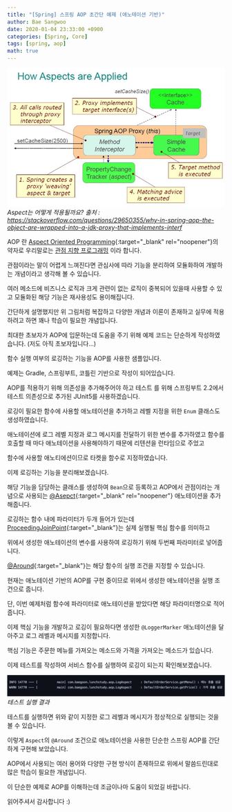 ```yaml
---
title: "[Spring] 스프링 AOP 초간단 예제 (애노테이션 기반)"
author: Bae Sangwoo
date: 2020-01-04 23:33:00 +0900
categories: [Spring, Core]
tags: [spring, aop]
math: true
---
```


![](/assets/img/posts/2020-01-02-spring-core-aop/aop-img.jpg)
*Aspect는 어떻게 적용될까요? 출처 : https://stackoverflow.com/questions/29650355/why-in-spring-aop-the-object-are-wrapped-into-a-jdk-proxy-that-implements-interf*

AOP 란 [Aspect Oriented Programming](https://flowframework.readthedocs.io/en/stable/TheDefinitiveGuide/PartIII/AspectOrientedProgramming.html){:target="_blank" rel="noopener"}의 약자로 우리말로는 [관점 지향 프로그래밍](https://ko.wikipedia.org/wiki/%EA%B4%80%EC%A0%90_%EC%A7%80%ED%96%A5_%ED%94%84%EB%A1%9C%EA%B7%B8%EB%9E%98%EB%B0%8D) 이라 합니다.

관점이라는 말이 어렵게 느껴진다면 관심사에 따라 기능을 분리하여 모듈화하여 개발하는 개념이라고 생각해 볼 수 있습니다.

여러 메소드에 비즈니스 로직과 크게 관련이 없는 로직이 중복되어 있을때 사용할 수 있고 모듈화된 해당 기능은 재사용성도 용이해집니다.


간단하게 설명했지만 위 그림처럼 복잡하고 다양한 개념과 이론이 존재하고 실무에 적용하려고 하면 꽤나 학습이 필요한 개념입니다.

최대한 초보자가 AOP에 입문하는데 도움을 주기 위해 예제 코드는 단순하게 작성하였습니다. (저도 아직 초보자입니다...)

함수 실행 여부의 로깅하는 기능을 AOP를 사용한 샘플입니다.


예제는 Gradle, 스프링부트, 코틀린 기반으로 작성이 되어있습니다. 

AOP를 적용하기 위해 의존성을 추가해주어야 하고 테스트 를 위해 스프링부트 2.2에서 테스트 의존성으로 추가된 JUnit5를 사용하겠습니다.

<script src="https://gist.github.com/sangwoobae/deb358925d6c7d60de4693eb0bee043c.js"></script>

로깅이 필요한 함수에 사용할 애노테이션을 추가하고 레벨 지정을 위한 `Enum` 클래스도 생성하였습니다.

애노테이션에 로그 레벨 지정과 로그 메시지를 전달하기 위한 변수를 추가하였고 함수를 호출할 때 마다 애노테이션을 사용해야하기 때문에 리텐션을 런타임으로 주었고 

함수에 사용할 애노티에션이므로 타켓을 함수로 지정하였습니다.

<script src="https://gist.github.com/sangwoobae/768a036c48f073d640748127ac5af511.js"></script>

이제 로깅하는 기능을 분리해보겠습니다.

해당 기능을 담당하는 클래스를 생성하여 `Bean`으로 등록하고 AOP에서 관점이라는 개념으로 사용되는 [@Asepct](https://www.eclipse.org/aspectj/doc/next/aspectj5rt-api/org/aspectj/lang/annotation/Aspect.html){:target="_blank" rel="noopener"} 애노테이션을 추가해줍니다.

로깅하는 함수 내에 파라미터가 두개 들어가 있는데 [ProceedingJoinPoint](https://www.eclipse.org/aspectj/doc/next/runtime-api/org/aspectj/lang/ProceedingJoinPoint.html){:target="_blank"}는 실제 실행될 핵심 함수를 의미하고 

위에서 생성한 애노테이션의 변수를 사용하여 로깅하기 위해 두번째 파라미터로 넣어줍니다.

[@Around](https://www.eclipse.org/aspectj/doc/next/aspectj5rt-api/org/aspectj/lang/annotation/Around.html){:target="_blank"}는 해당 함수의 실행 조건을 지정할 수 있습니다. 

현재는 애노테이션 기반의 AOP를 구현 중이므로 위에서 생성한 애노테이션을 실행 조건으로 줍니다. 

단, 이번 예제처럼 함수에 파라미터로 애노테이션을 받았다면 해당 파라미터명으로 적어줍니다.

<script src="https://gist.github.com/sangwoobae/a79c8c43e4badf0985ea8624b0119cea.js"></script>

이제 핵심 기능을 개발하고 로깅이 필요하다면 생성한 `@LoggerMarker` 애노테이션을 달아주고 로그 레벨과 메시지를 지정합니다.

핵심 기능은 주문한 메뉴를 가져오는 메소드와 가격을 가져오는 메소드가 있습니다.

<script src="https://gist.github.com/sangwoobae/8171a6ddd39e931f71c26b525ed38749.js"></script>

이제 테스트를 작성하여 서비스 함수를 실행하여 로깅이 되는지 확인해보겠습니다.

<script src="https://gist.github.com/sangwoobae/337645f6094b2d744f819c3cf4d5838a.js"></script>

![](/assets/img/posts/2020-01-02-spring-core-aop/aop-test.png)
*테스트 실행 결과*

테스트를 실행하면 위와 같이 지정한 로그 레벨과 메시지가 정상적으로 실행되는 것을 볼 수 있습니다.

이렇게 `Aspect`의 `@Around` 조건으로 애노테이션을 사용한 단순한 스프링 AOP를 간단하게 구현해 보았습니다.

AOP에서 사용되는 여러 용어와 다양한 구현 방식이 존재하므로 위에서 말씀드린대로 많은 학습이 필요한 개념입니다. 
 
이 단순한 예제로 AOP를 이해하는데 조금이나마 도움이 되었길 바랍니다.

읽어주셔서 감사합니다 :)
